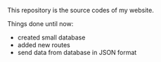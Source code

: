 This repository is the source codes of my website. 

Things done until now:
- created small database
- added new routes
- send data from database in JSON format
